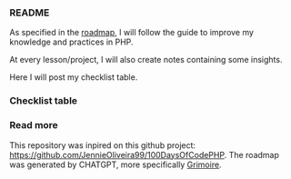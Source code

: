 ### README

As specified in the [roadmap](ROADMAP.md), I will follow the guide to improve my knowledge and practices in PHP.

At every lesson/project, I will also create notes containing some insights.

Here I will post my checklist table.

### Checklist table

### Read more
This repository was inpired on this github project: https://github.com/JennieOliveira99/100DaysOfCodePHP.
The roadmap was generated by CHATGPT, more specifically [Grimoire](https://github.com/nickdobos/PromptGrimoire).